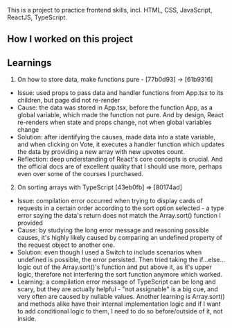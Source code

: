 This is a project to practice frontend skills, incl. HTML, CSS, JavaScript, ReactJS, TypeScript.

## How I worked on this project

## Learnings

1. On how to store data, make functions pure - [77b0d93] -> [61b9316]

- Issue: used props to pass data and handler functions from App.tsx to its children, but page did not re-render
- Cause: the data was stored in App.tsx, before the function App, as a global variable, which made the function not pure. And by design, React re-renders when state and props change, not when global variables change
- Solution: after identifying the causes, made data into a state variable, and when clicking on Vote, it executes a handler function which updates the data by providing a new array with new upvotes count.
- Reflection: deep understanding of React's core concepts is crucial. And the official docs are of excellent quality that I should use more, perhaps even over some of the courses I purchased.

2. On sorting arrays with TypeScript [43eb0fb] => [80174ad]

- Issue: compilation error occurred when trying to display cards of requests in a certain order according to the sort option selected - a type error saying the data's return does not match the Array.sort() function I provided
- Cause: by studying the long error message and reasoning possible causes, it's highly likely caused by comparing an undefined property of the request object to another one.
- Solution: even though I used a Switch to include scenarios when undefined is possible, the error persisted. Then tried taking the if...else... logic out of the Array.sort()'s function and put above it, as it's upper logic, therefore not interfering the sort function anymore which worked.
- Learning: a compilation error message of TypeScript can be long and scary, but they are actually helpful - "not assignable" is a big cue, and very often are caused by nullable values. Another learning is Array.sort() and methods alike have their internal implementation logic and if I want to add conditional logic to them, I need to do so before/outside of it, not inside.
